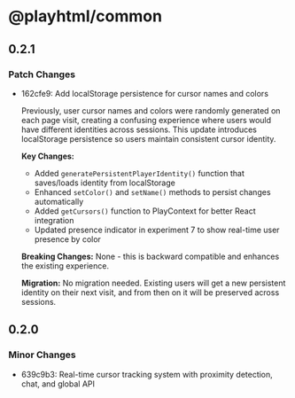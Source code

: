 # @playhtml/common

## 0.2.1

### Patch Changes

- 162cfe9: Add localStorage persistence for cursor names and colors

  Previously, user cursor names and colors were randomly generated on each page visit, creating a confusing experience where users would have different identities across sessions. This update introduces localStorage persistence so users maintain consistent cursor identity.

  **Key Changes:**

  - Added `generatePersistentPlayerIdentity()` function that saves/loads identity from localStorage
  - Enhanced `setColor()` and `setName()` methods to persist changes automatically
  - Added `getCursors()` function to PlayContext for better React integration
  - Updated presence indicator in experiment 7 to show real-time user presence by color

  **Breaking Changes:**
  None - this is backward compatible and enhances the existing experience.

  **Migration:**
  No migration needed. Existing users will get a new persistent identity on their next visit, and from then on it will be preserved across sessions.

## 0.2.0

### Minor Changes

- 639c9b3: Real-time cursor tracking system with proximity detection, chat, and global API
